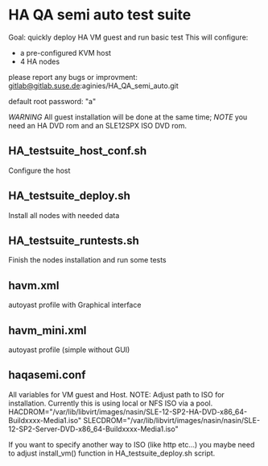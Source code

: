 # HA QA semi auto test suite

Goal: quickly deploy HA VM guest and run basic test
This will configure:
- a pre-configured KVM host
- 4 HA nodes

please report any bugs or improvment:
gitlab@gitlab.suse.de:aginies/HA_QA_semi_auto.git

default root password: "a"

*WARNING* All guest installation will be done at the same time;
*NOTE* you need an HA DVD rom and an SLE12SPX ISO DVD rom.

## HA_testsuite_host_conf.sh
Configure the host

## HA_testsuite_deploy.sh
Install all nodes with needed data

## HA_testsuite_runtests.sh
Finish the nodes installation and run some tests

## havm.xml
autoyast profile with Graphical interface

## havm_mini.xml
autoyast profile (simple without GUI)

## haqasemi.conf
All variables for VM guest and Host.
NOTE: 
    Adjust path to ISO for installation. Currently this is using local or NFS ISO via a pool.
    HACDROM="/var/lib/libvirt/images/nasin/SLE-12-SP2-HA-DVD-x86_64-Buildxxxx-Media1.iso"
    SLECDROM="/var/lib/libvirt/images/nasin/nasin/SLE-12-SP2-Server-DVD-x86_64-Buildxxxx-Media1.iso"

If you want to specify another way to ISO (like http etc...) you maybe need to adjust
install_vm() function in HA_testsuite_deploy.sh script.
